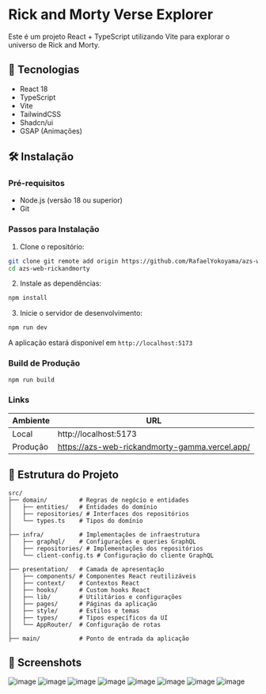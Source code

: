 # Rick and Morty Verse Explorer

Este é um projeto React + TypeScript utilizando Vite para explorar o universo de Rick and Morty.

## 🚀 Tecnologias

- React 18
- TypeScript
- Vite
- TailwindCSS
- Shadcn/ui
- GSAP (Animações)

## 🛠️ Instalação

### Pré-requisitos

- Node.js (versão 18 ou superior)
- Git

### Passos para Instalação

1. Clone o repositório:

```bash
git clone git remote add origin https://github.com/RafaelYokoyama/azs-web-rickandmorty-.git
cd azs-web-rickandmorty
```

2. Instale as dependências:

```bash
npm install
```

3. Inicie o servidor de desenvolvimento:

```bash
npm run dev
```

A aplicação estará disponível em `http://localhost:5173`

### Build de Produção

```bash
npm run build
```

### Links

| Ambiente     |  URL                            |
| ---          |  ---                            |
| Local        |  http://localhost:5173         |               
| Produção     |https://azs-web-rickandmorty-gamma.vercel.app/   | 


## 📁 Estrutura do Projeto

```
src/
├── domain/         # Regras de negócio e entidades
│   ├── entities/   # Entidades do domínio
│   ├── repositories/ # Interfaces dos repositórios
│   └── types.ts    # Tipos do domínio
│
├── infra/          # Implementações de infraestrutura
│   ├── graphql/    # Configurações e queries GraphQL
│   ├── repositories/ # Implementações dos repositórios
│   └── client-config.ts # Configuração do cliente GraphQL
│
├── presentation/   # Camada de apresentação
│   ├── components/ # Componentes React reutilizáveis
│   ├── context/    # Contextos React
│   ├── hooks/      # Custom hooks React
│   ├── lib/        # Utilitários e configurações
│   ├── pages/      # Páginas da aplicação
│   ├── style/      # Estilos e temas
│   ├── types/      # Tipos específicos da UI
│   └── AppRouter/  # Configuração de rotas
│
├── main/           # Ponto de entrada da aplicação

```

## 📱 Screenshots

![image](https://github.com/user-attachments/assets/bfbe14ce-f306-4f16-8f7f-cfbe70ec0de9)
![image](https://github.com/user-attachments/assets/2444ca41-89c7-4604-8d1a-e58a3452d6e3)
![image](https://github.com/user-attachments/assets/ec49fb52-bd4b-4df9-9476-1bb694bd90e6)
![image](https://github.com/user-attachments/assets/19715308-b118-40ee-a23f-4394ffc5bd4b)
![image](https://github.com/user-attachments/assets/938c48e2-402b-45d8-aaeb-fd8ae50ee17d)
![image](https://github.com/user-attachments/assets/3b968e98-945a-4721-a9b3-cd04b90814cd)
![image](https://github.com/user-attachments/assets/ac2299f1-d008-4617-9cfa-43dc255651be)
![image](https://github.com/user-attachments/assets/2e34ca6e-3502-462e-8244-931edb50f81c)



